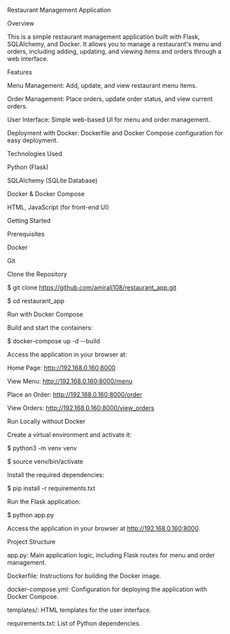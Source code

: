 Restaurant Management Application

Overview

This is a simple restaurant management application built with Flask, SQLAlchemy, and Docker. It allows you to manage a restaurant's menu and orders, including adding, updating, and viewing items and orders through a web interface.

Features

Menu Management: Add, update, and view restaurant menu items.

Order Management: Place orders, update order status, and view current orders.

User Interface: Simple web-based UI for menu and order management.

Deployment with Docker: Dockerfile and Docker Compose configuration for easy deployment.

Technologies Used

Python (Flask)

SQLAlchemy (SQLite Database)

Docker & Docker Compose

HTML, JavaScript (for front-end UI)

Getting Started

Prerequisites

Docker

Git

Clone the Repository

$ git clone https://github.com/amirali108/restaurant_app.git

$ cd restaurant_app

Run with Docker Compose

Build and start the containers:

$ docker-compose up -d --build

Access the application in your browser at:

Home Page: http://192.168.0.160:8000

View Menu: http://192.168.0.160:8000/menu

Place an Order: http://192.168.0.160:8000/order

View Orders: http://192.168.0.160:8000/view_orders

Run Locally without Docker

Create a virtual environment and activate it:

$ python3 -m venv venv

$ source venv/bin/activate

Install the required dependencies:

$ pip install -r requirements.txt

Run the Flask application:

$ python app.py

Access the application in your browser at http://192.168.0.160:8000.

Project Structure

app.py: Main application logic, including Flask routes for menu and order management.

Dockerfile: Instructions for building the Docker image.

docker-compose.yml: Configuration for deploying the application with Docker Compose.

templates/: HTML templates for the user interface.

requirements.txt: List of Python dependencies.
